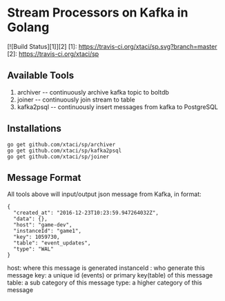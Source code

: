 # Stream Processors on Kafka in Golang
[![Build Status][1]][2]
[1]: https://travis-ci.org/xtaci/sp.svg?branch=master
[2]: https://travis-ci.org/xtaci/sp

## Available Tools
1. archiver -- continuously archive kafka topic to boltdb
2. joiner -- continuously join stream to table
3. kafka2psql -- continuously insert messages from kafka to PostgreSQL


## Installations
```
go get github.com/xtaci/sp/archiver
go get github.com/xtaci/sp/kafka2psql
go get github.com/xtaci/sp/joiner
```

## Message Format
All tools above will input/output json message from Kafka, in format:
```
{
  "created_at": "2016-12-23T10:23:59.947264032Z",
  "data": {},
  "host": "game-dev",
  "instanceId": "game1",
  "key": 1059730,
  "table": "event_updates",
  "type": "WAL"
}
```

host: where this message is generated
instanceId : who generate this message
key: a unique id (events) or primary key(table) of this message
table: a sub category of this message
type: a higher category of this message
